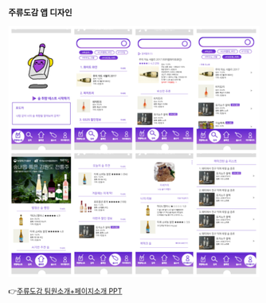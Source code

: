 ### 주류도감 앱 디자인 
![](./Image/기말고사UIUX앱디자인.jpg)  

👉[주류도감 팀원소개+페이지소개 PPT](https://www.canva.com/design/DAGYxfRBEeM/pxsQLiEy1vfLHgA2oaqfUw/edit?utm_content=DAGYxfRBEeM&utm_campaign=designshare&utm_medium=link2&utm_source=sharebutton)  
